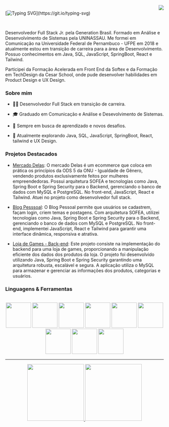 <a align ="right" href="https://www.linkedin.com/in/igor-cavalcanti-moura" target="_blank"><img align ="right" loading="lazy" src="https://img.shields.io/badge/-LinkedIn-%230077B5?style=for-the-badge&logo=linkedin&logoColor=white" target="_blank"></a>  
[![Typing SVG](https://readme-typing-svg.demolab.com?font=Fira+Code&size=30&pause=1000&random=false&width=435&lines=Hello+World!)](https://git.io/typing-svg) 

 
<br>

Desenvolvedor Full Stack Jr. pela Generation Brasil. Formado em Análise e Desenvolvimento de Sistemas pela UNINASSAU. Me formei em Comunicação na Universidade Federal de Pernambuco - UFPE em 2018 e atualmente estou em transição de carreira para a área de Desenvolvimento. Possuo conhecimentos em Java, SQL, JavaScript, SpringBoot, React e Tailwind.

Participei da Formação Acelerada em Front End da Softex e da Formação em TechDesign da Cesar School, onde pude desenvolver habilidades em Product Design e UX Design.
<br>
### Sobre mim

 - 👨‍💻 Desenvolvedor Full Stack em transição de carreira.
  
 - 🎓 Graduado em Comunicação e Análise e Desevolvimento de Sistemas.
  
 - 🌱 Sempre em busca de aprendizado e novos desafios.
  
 - 💼 Atualmente explorando Java, SQL, JavaScript, SpringBoot, React, tailwind e UX Design.

### Projetos Destacados
- [Mercado Delas](https://mercadodelas.netlify.app/): O mercado Delas é um ecommerce que coloca em prática os princípios da ODS 5 da ONU - Igualdade de Gênero, vendendo produtos exclusivamente feitos por mulheres empreendedoras. Possui arquitetura SOFEA e  tecnologias como Java, Spring Boot e Spring Security para o Backend, gerenciando o banco de dados com MySQL e PostgreSQL. No front-end, JavaScript, React e Tailwind. Atuei no projeto como desenvolvedor full stack. 

- [Blog Pesssoal](https://front-blog-pessoal-eta.vercel.app): O Blog Pessoal permite que usuários se cadastrem, façam login, criem temas e postagens. Com arquitetura SOFEA, utilizei tecnologias como Java, Spring Boot e Spring Security para o Backend, gerenciando o banco de dados com MySQL e PostgreSQL. No front-end, implementei JavaScript, React e Tailwind para garantir uma interface dinâmica, responsiva e atrativa.

- [Loja de Games - Back-end](https://github.com/IgorCavalcantiMoura/loja_games): Este projeto consiste na implementação do backend para uma loja de games, proporcionando a manipulação eficiente dos dados dos produtos da loja. O projeto foi desenvolvido utilizando Java, Spring Boot e Spring Security garantindo uma arquitetura robusta, escalável e segura. A aplicação utiliza o MySQL para armazenar e gerenciar as informações dos produtos, categorias e usuários.

### Linguagens & Ferramentas

<br>

<div align ="center">
  
<img loading="lazy" src="https://cdn.jsdelivr.net/gh/devicons/devicon@latest/icons/java/java-original-wordmark.svg" width="80" height="80"/>
  
<img loading="lazy" src="https://cdn.jsdelivr.net/gh/devicons/devicon@latest/icons/mysql/mysql-original-wordmark.svg"  width="80" height="80"/>

<img loading="lazy" src="https://cdn.jsdelivr.net/gh/devicons/devicon@latest/icons/javascript/javascript-plain.svg"  width="80" height="80"/>

<img loading="lazy" src="https://cdn.jsdelivr.net/gh/devicons/devicon@latest/icons/spring/spring-original-wordmark.svg"  width="80" height="80"/>

<img loading="lazy" src="https://cdn.jsdelivr.net/gh/devicons/devicon@latest/icons/react/react-original-wordmark.svg" width="80" height="80"/>

<img loading="lazy" src="https://cdn.jsdelivr.net/gh/devicons/devicon@latest/icons/tailwindcss/tailwindcss-original-wordmark.svg"  width="80" height="80"/>

<img loading="lazy" src="https://cdn.jsdelivr.net/gh/devicons/devicon@latest/icons/figma/figma-original.svg" width="80" height="80"/>

<img loading="lazy" src="https://cdn.jsdelivr.net/gh/devicons/devicon@latest/icons/insomnia/insomnia-original-wordmark.svg" width="80" height="80"/>

<img loading="lazy" src="https://cdn.jsdelivr.net/gh/devicons/devicon@latest/icons/git/git-plain-wordmark.svg" width="80" height="80"/>



</div>

- - -

<div align = "center">
<a href="https://github.com/IgorCavalcantiMoura">
<img loading="lazy" height="180em" src="https://github-readme-stats.vercel.app/api/top-langs/?username=IgorCavalcantiMoura&layout=compact&langs_count=7&theme=bear"/>
<img loading="lazy" height="180em" src="https://github-readme-stats.vercel.app/api?username=IgorCavalcantiMoura&show_icons=true&theme=bear&include_all_commits=true&count_private=true"/>
</div>


